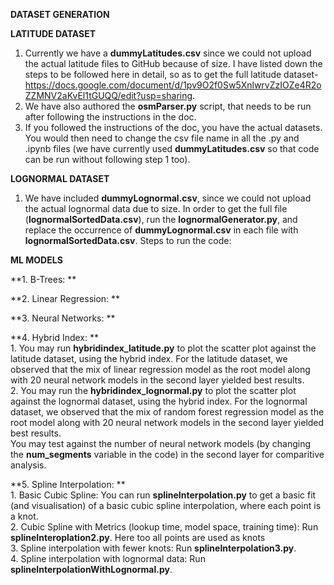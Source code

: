 **DATASET GENERATION**

**LATITUDE DATASET**
1. Currently we have a **dummyLatitudes.csv** since we could not upload the actual latitude files to GitHub because of size. I have listed down the steps to be followed here in detail, so as to get the full latitude dataset- https://docs.google.com/document/d/1pv9O2f0Sw5XnlwrvZzIOZe4R2oZZMNV2aKvEl1tGUQQ/edit?usp=sharing.
2. We have also authored the **osmParser.py** script, that needs to be run after following the instructions in the doc.
3. If you followed the instructions of the doc, you have the actual datasets. You would then need to change the csv file name in all the .py and .ipynb files (we have currently used **dummyLatitudes.csv** so that code can be run without following step 1 too).

**LOGNORMAL DATASET**
1. We have included **dummyLognormal.csv**, since we could not upload the actual lognormal data due to size. In order to get the full file (**lognormalSortedData.csv**), run the **lognormalGenerator.py**, and replace the occurrence of **dummyLognormal.csv** in each file with **lognormalSortedData.csv**.
Steps to run the code:

**ML MODELS**


**1. B-Trees: **

**2. Linear Regression: **

**3. Neural Networks: **

**4. Hybrid Index: **   \
    1. You may run **hybridindex_latitude.py** to plot the scatter plot against the latitude dataset, using the hybrid index. For the latitude dataset, we observed that the mix of linear regression model as the root model along with 20 neural network models in the second layer yielded best results.\
    2. You may run the **hybridindex_lognormal.py** to plot the scatter plot against the lognormal dataset, using the hybrid index. For the lognormal dataset, we observed that the mix of random forest regression model as the root model along with 20 neural network models in the second layer yielded best results.\
    You may test against the number of neural network models (by changing the **num_segments** variable in the code) in the second layer for comparitive analysis.
    

**5. Spline Interpolation: **    \
    1. Basic Cubic Spline: You can run **splineInterpolation.py** to get a basic fit (and visualisation) of a basic cubic spline interpolation, where each point is a knot. \
    2. Cubic Spline with Metrics (lookup time, model space, training time): Run **splineInteroplation2.py**. Here too all points are used as knots \
    3. Spline interpolation with fewer knots: Run **splineInterpolation3.py**. \
    4. Spline interpolation with lognormal data: Run **splineInterpolationWithLognormal.py**.
